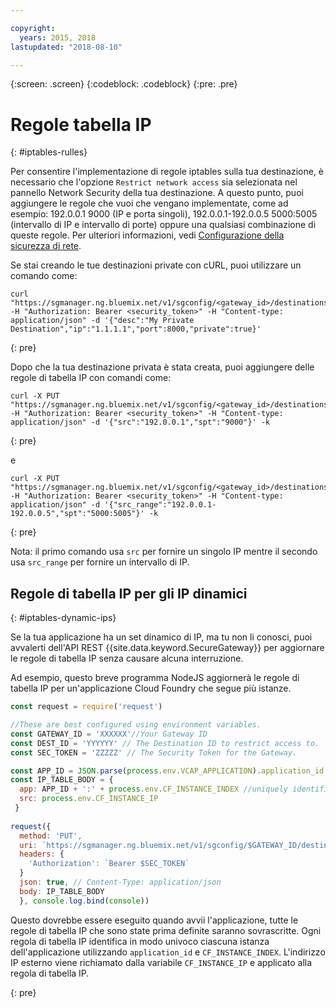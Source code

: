 ```yaml
---

copyright:
  years: 2015, 2018
lastupdated: "2018-08-10"

---
```

{:screen: .screen}
{:codeblock: .codeblock}
{:pre: .pre}

# Regole tabella IP
{: #iptables-rulles}

Per consentire l'implementazione di regole iptables sulla tua destinazione, è necessario che l'opzione `Restrict network access` sia selezionata nel pannello Network Security della tua destinazione. A questo punto, puoi aggiungere le regole che vuoi che vengano implementate, come ad esempio: 192.0.0.1 9000 (IP e porta singoli),  192.0.0.1-192.0.0.5 5000:5005 (intervallo di IP e intervallo di porte) oppure una qualsiasi combinazione di queste regole. Per ulteriori informazioni, vedi [Configurazione della sicurezza di rete](/docs/services/SecureGateway/securegateway_destination.html#dest-network-security).

Se stai creando le tue destinazioni private con cURL, puoi utilizzare un comando come:

```
curl "https://sgmanager.ng.bluemix.net/v1/sgconfig/<gateway_id>/destinations" -H "Authorization: Bearer <security_token>" -H "Content-type: application/json" -d '{"desc":"My Private Destination","ip":"1.1.1.1","port":8000,"private":true}'
```
{: pre}

Dopo che la tua destinazione privata è stata creata, puoi aggiungere delle regole di tabella IP con comandi come:

```
curl -X PUT "https://sgmanager.ng.bluemix.net/v1/sgconfig/<gateway_id>/destinations/<destination_id>/ipTableRule" -H "Authorization: Bearer <security_token>" -H "Content-type: application/json" -d '{"src":"192.0.0.1","spt":"9000"}' -k
```
{: pre}

e

```
curl -X PUT "https://sgmanager.ng.bluemix.net/v1/sgconfig/<gateway_id>/destinations/<destination_id>/ipTableRule" -H "Authorization: Bearer <security_token>" -H "Content-type: application/json" -d '{"src_range":"192.0.0.1-192.0.0.5","spt":"5000:5005"}' -k
```
{: pre}

Nota: il primo comando usa `src` per fornire un singolo IP mentre il secondo usa `src_range` per fornire un intervallo di IP.

## Regole di tabella IP per gli IP dinamici
{: #iptables-dynamic-ips}

Se la tua applicazione ha un set dinamico di IP, ma tu non li conosci, puoi avvalerti dell'API REST {{site.data.keyword.SecureGateway}} per aggiornare le regole di tabella IP senza causare alcuna interruzione.

Ad esempio, questo breve programma NodeJS aggiornerà le regole di tabella IP per un'applicazione Cloud Foundry che segue più istanze.

```javascript
const request = require('request')

//These are best configured using environment variables.
const GATEWAY_ID = 'XXXXXX'//Your Gateway ID
const DEST_ID = 'YYYYYY' // The Destination ID to restrict access to.
const SEC_TOKEN = 'ZZZZZ' // The Security Token for the Gateway.

const APP_ID = JSON.parse(process.env.VCAP_APPLICATION).application_id
const IP_TABLE_BODY = {
  app: APP_ID + ':' + process.env.CF_INSTANCE_INDEX //uniquely identifies the app and instance for ip table rule.
  src: process.env.CF_INSTANCE_IP
 }
 
request({
  method: 'PUT',
  uri: `https://sgmanager.ng.bluemix.net/v1/sgconfig/$GATEWAY_ID/destinations/$DEST_ID/ipTableRule`
  headers: {
    'Authorization': `Bearer $SEC_TOKEN`
  }
  json: true, // Content-Type: application/json
  body: IP_TABLE_BODY
  }, console.log.bind(console)) 
```

Questo dovrebbe essere eseguito quando avvii l'applicazione, tutte le regole di tabella IP che sono state prima definite saranno sovrascritte. Ogni regola di tabella IP identifica in modo univoco ciascuna istanza dell'applicazione utilizzando `application_id` e `CF_INSTANCE_INDEX`. L'indirizzo IP esterno
viene richiamato dalla variabile `CF_INSTANCE_IP` e applicato alla regola di tabella IP.


{: pre}
